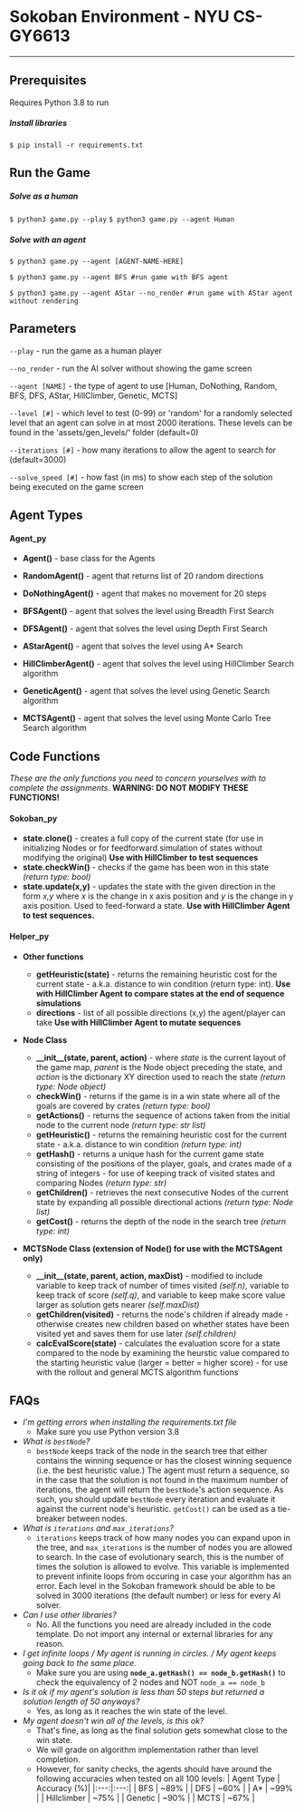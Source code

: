 # Sokoban Environment - NYU CS-GY6613
---
## Prerequisites
Requires Python 3.8 to run
##### Install libraries
`$ pip install -r requirements.txt`
## Run the Game

##### Solve as a human
`$ python3 game.py --play`
`$ python3 game.py --agent Human`
##### Solve with an agent
`$ python3 game.py --agent [AGENT-NAME-HERE]`

`$ python3 game.py --agent BFS #run game with BFS agent`

`$ python3 game.py --agent AStar --no_render #run game with AStar agent without rendering`

## Parameters
`--play` - run the game as a human player

`--no_render` - run the AI solver without showing the game screen 

`--agent [NAME]`  - the type of agent to use [Human, DoNothing, Random, BFS, DFS, AStar, HillClimber, Genetic, MCTS]

`--level [#]` - which level to test (0-99) or 'random' for a randomly selected level that an agent can solve in at most 2000 iterations. These levels can be found in the 'assets/gen_levels/' folder (default=0)

`--iterations [#]` - how many iterations to allow the agent to search for (default=3000)

`--solve_speed [#]` - how fast (in ms) to show each step of the solution being executed on the game screen 

## Agent Types

#### Agent_py
* **Agent()** - base class for the Agents
* **RandomAgent()** - agent that returns list of 20 random directions
* **DoNothingAgent()** - agent that makes no movement for 20 steps

* **BFSAgent()** - agent that solves the level using Breadth First Search
* **DFSAgent()** - agent that solves the level using Depth First Search
* **AStarAgent()** - agent that solves the level using A* Search
* **HillClimberAgent()** - agent that solves the level using HillClimber Search algorithm
* **GeneticAgent()** - agent that solves the level using Genetic Search algorithm
* **MCTSAgent()** - agent that solves the level using Monte Carlo Tree Search algorithm


## Code Functions 
_These are the only functions you need to concern yourselves with to complete the assignments._
**WARNING: DO NOT MODIFY THESE FUNCTIONS!**

#### Sokoban_py
* **state.clone()** - creates a full copy of the current state (for use in initializing Nodes or for feedforward simulation of states without modifying the original) **Use with HillClimber to test sequences**
* **state.checkWin()** - checks if the game has been won in this state _(return type: bool)_
* **state.update(x,y)** - updates the state with the given direction in the form _x,y_ where _x_ is the change in x axis position and _y_ is the change in y axis position. Used to feed-forward a state. **Use with HillClimber Agent to test sequences.**

#### Helper_py
* **Other functions**
   * **getHeuristic(state)** - returns the remaining heuristic cost for the current state - a.k.a. distance to win condition (return type: int). **Use with HillClimber Agent to compare states at the end of sequence simulations**
   * **directions** - list of all possible directions (x,y) the agent/player can take **Use with HillClimber Agent to mutate sequences**

* **Node Class**
   * **\_\_init\_\_(state, parent, action)** - where _state_ is the current layout of the game map, _parent_ is the Node object preceding the state, and _action_ is the dictionary XY direction used to reach the state _(return type: Node object)_
   * **checkWin()** - returns if the game is in a win state where all of the goals are covered by crates _(return type: bool)_
   * **getActions()** - returns the sequence of actions taken from the initial node to the current node _(return type: str list)_
   * **getHeuristic()** - returns the remaining heuristic cost for the current state - a.k.a. distance to win condition _(return type: int)_
   * **getHash()** - returns a unique hash for the current game state consisting of the positions of the player, goals, and crates made of a string of integers - for use of keeping track of visited states and comparing Nodes _(return type: str)_
   * **getChildren()** - retrieves the next consecutive Nodes of the current state by expanding all possible directional actions _(return type: Node list)_
   * **getCost()** - returns the depth of the node in the search tree _(return type: int)_

* **MCTSNode Class (extension of Node() for use with the MCTSAgent only)**
   *  **\_\_init\_\_(state, parent, action, maxDist)** - modified to include variable to keep track of number of times visited _(self.n)_, variable to keep track of score _(self.q)_, and variable to keep make score value larger as solution gets nearer _(self.maxDist)_
   *  **getChildren(visited)** - returns the node's children if already made - otherwise creates new children based on whether states have been visited yet and saves them for use later _(self.children)_ 
   *  **calcEvalScore(state)** - calculates the evaluation score for a state compared to the node by examining the heurstic value compared to the starting heuristic value (larger = better = higher score) - for use with the rollout and general MCTS algorithm functions



## FAQs
* _I'm getting errors when installing the requirements.txt file_
    * Make sure you use Python version 3.8
* _What is `bestNode`?_
    * `bestNode` keeps track of the node in the search tree that either contains the winning sequence or has the closest winning sequence (i.e. the best heuristic value.) The agent must return a sequence, so in the case that the solution is not found in the maximum number of iterations, the agent will return the `bestNode`'s action sequence. As such, you should update `bestNode` every iteration and evaluate it against the current node's heuristic. `getCost()` can be used as a tie-breaker between nodes. 
* _What is `iterations` and `max_iterations`?_
    * `iterations` keeps track of how many nodes you can expand upon in the tree, and `max_iterations` is the number of nodes you are allowed to search. In the case of evolutionary search, this is the number of times the solution is allowed to evolve. This variable is implemented to prevent infinite loops from occuring in case your algorithm has an error. Each level in the Sokoban framework should be able to be solved in 3000 iterations (the default number) or less for every AI solver.
* _Can I use other libraries?_
    * No. All the functions you need are already included in the code template. Do not import any internal or external libraries for any reason. 
* _I get infinite loops / My agent is running in circles. / My agent keeps going back to the same place._
    * Make sure you are using __`node_a.getHash() == node_b.getHash()`__ to check the equivalency of 2 nodes and NOT `node_a == node_b`
* _Is it ok if my agent's solution is less than 50 steps but returned a solution length of 50 anyways?_
    * Yes, as long as it reaches the win state of the level.
* _My agent doesn't win all of the levels, is this ok?_
    * That's fine, as long as the final solution gets somewhat close to the win state. 
    * We will grade on algorithm implementation rather than level completion.
    * However, for sanity checks, the agents should have around the following accuracies when tested on all 100 levels: 
        | Agent Type | Accuracy (%)| 
        |:---:|:---:|
        | BFS | ~89% |
        | DFS | ~60% | 
        | A*  | ~99% |
        | Hillclimber | ~75% |
        | Genetic | ~90% | 
        | MCTS | ~67% |


